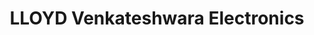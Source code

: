 ---
title: "LLOYD Venkateshwara Electronics"
url: /jagtial/lloyd-venkateshwara-electronics/
shop: Elektronik
---